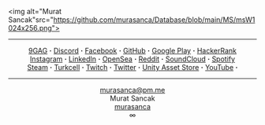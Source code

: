 <img alt="Murat Sancak"src="https://github.com/murasanca/Database/blob/main/MS/msW1024x256.png">
<hr>
<p align="center">
    <a href="https://9gag.com/u/murasanca"target="_blank">9GAG</a>
    <strong>·</strong>
    <a href="https://discord.com/invite/4GAWJ33"target="_blank">Discord</a>
    <strong>·</strong>
    <a href="https://www.facebook.com/murasanca"target="_blank">Facebook</a>
    <strong>·</strong>
    <a href="https://github.com/murasanca"target="_blank">GitHub</a>
    <strong>·</strong>
    <a href="https://play.google.com/store/apps/dev?id=4724211746826930416"target="_blank">Google Play</a>
    <strong>·</strong>
    <a href="https://www.hackerrank.com/murasanca"target="_blank">HackerRank</a>
    <br>
    <a href="https://www.instagram.com/murasanca/"target="_blank">Instagram</a>
    <strong>·</strong>
    <a href="https://www.linkedin.com/in/murasanca/"target="_blank">LinkedIn</a>
    <strong>·</strong>
    <a href="https://opensea.io/murasanca"target="_blank">OpenSea</a>
    <strong>·</strong>
    <a href="https://www.reddit.com/user/murasanca"target="_blank">Reddit</a>
    <strong>·</strong>
    <a href="https://soundcloud.com/murasanca"target="_blank">SoundCloud</a>
    <strong>·</strong>
    <a href="https://open.spotify.com/user/murasanca"target="_blank">Spotify</a>
    <br>
    <a href="https://steamcommunity.com/id/murasanca/"target="_blank">Steam</a>
    <strong>·</strong>
    <a href="https://gelecegiyazanlar.turkcell.com.tr/kisi/murasanca"target="_blank">Turkcell</a>
    <strong>·</strong>
    <a href="https://www.twitch.tv/murasanca"target="_blank">Twitch</a>
    <strong>·</strong>
    <a href="https://twitter.com/murasanca"target="_blank">Twitter</a>
    <strong>·</strong>
    <a href="https://assetstore.unity.com/publishers/57959"target="_blank">Unity Asset Store</a>
    <strong>·</strong>
    <a href="https://www.youtube.com/MuratSancak"target="_blank">YouTube</a>
    <strong>·</strong>
</p>
<hr>
<p align="center">
    <a href="mailto:murasanca@pm.me"target="_blank">murasanca@pm.me</a>
    <br>
    Murat Sancak
    <br>
    <a href="https://www.murasanca.com"target="_blank">murasanca</a>
    <br>
    ∞
</p>